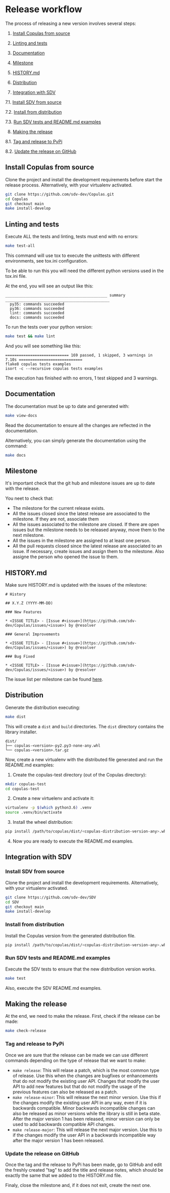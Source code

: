 # Release workflow

The process of releasing a new version involves several steps:

1. [Install Copulas from source](#install-copulas-from-source)

2. [Linting and tests](#linting-and-tests)

3. [Documentation](#documentation)

4. [Milestone](#milestone)

5. [HISTORY.md](#history.md)

6. [Distribution](#distribution)

7. [Integration with SDV](#integration-with-sdv)

7.1. [Install SDV from source](#install-sdv-from-source)

7.2. [Install from distribution](#install-from-distribution)

7.3. [Run SDV tests and README.md examples](#run-sdv-tests-and-readme.md-examples)

8. [Making the release](#making-the-release)

8.1. [Tag and release to PyPi](#tag-and-release-to-pypi)

8.2. [Update the release on GitHub](#update-the-release-on-github)


## Install Copulas from source

Clone the project and install the development requirements before start the release process. Alternatively, with your virtualenv activated.

```bash
git clone https://github.com/sdv-dev/Copulas.git
cd Copulas
git checkout main
make install-develop
```

## Linting and tests

Execute ALL the tests and linting, tests must end with no errors:

```bash
make test-all
```

This command will use tox to execute the unittests with different environments, see tox.ini configuration.

To be able to run this you will need the different python versions used in the tox.ini file.

At the end, you will see an output like this:

```
_____________________________________________ summary ______________________________________________
  py35: commands succeeded
  py36: commands succeeded
  lint: commands succeeded
  docs: commands succeeded
```

To run the tests over your python version:

```bash
make test && make lint
```

And you will see something like this:

```
============================ 169 passed, 1 skipped, 3 warnings in 7.10s ============================
flake8 copulas tests examples
isort -c --recursive copulas tests examples
```

The execution has finished with no errors, 1 test skipped and 3 warnings.
		
## Documentation

The documentation must be up to date and generated with:

```bash
make view-docs
```

Read the documentation to ensure all the changes are reflected in the documentation.

Alternatively, you can simply generate the documentation using the command:

```bash
make docs
```

## Milestone

It's important check that the git hub and milestone issues are up to date with the release.

You neet to check that:

- The milestone for the current release exists.
- All the issues closed since the latest release are associated to the milestone. If they are not, associate them
- All the issues associated to the milestone are closed. If there are open issues but the milestone needs to
  be released anyway, move them to the next milestone.
- All the issues in the milestone are assigned to at least one person.
- All the pull requests closed since the latest release are associated to an issue. If necessary, create issues
  and assign them to the milestone. Also assigne the person who opened the issue to them.

## HISTORY.md

Make sure HISTORY.md is updated with the issues of the milestone:

```
# History
	
## X.Y.Z (YYYY-MM-DD)
	
### New Features
	
* <ISSUE TITLE> - [Issue #<issue>](https://github.com/sdv-dev/Copulas/issues/<issue>) by @resolver
	
### General Improvements
	
* <ISSUE TITLE> - [Issue #<issue>](https://github.com/sdv-dev/Copulas/issues/<issue>) by @resolver
	
### Bug Fixed
	
* <ISSUE TITLE> - [Issue #<issue>](https://github.com/sdv-dev/Copulas/issues/<issue>) by @resolver
```

The issue list per milestone can be found [here][milestones].

[milestones]: https://github.com/sdv-dev/Copulas/milestones

## Distribution

Generate the distribution executing:

```bash
make dist
```

This will create a `dist` and `build` directories. The `dist` directory contains the library installer.

```
dist/
├── copulas-<version>-py2.py3-none-any.whl
└── copulas-<version>.tar.gz
```

Now, create a new virtualenv with the distributed file generated and run the README.md examples:

1. Create the copulas-test directory (out of the Copulas directory):

```bash
mkdir copulas-test
cd copulas-test
```

2. Create a new virtuelenv and activate it:

```bash
virtualenv -p $(which python3.6) .venv
source .venv/bin/activate
```

3. Install the wheel distribution:

```bash
pip install /path/to/copulas/dist/<copulas-distribution-version-any>.whl
```

4. Now you are ready to execute the README.md examples.

## Integration with SDV

### Install SDV from source

Clone the project and install the development requirements. Alternatively, with your virtualenv activated.

```bash
git clone https://github.com/sdv-dev/SDV
cd SDV
git checkout main
make install-develop
```

### Install from distribution

Install the Copulas version from the generated distribution file.

```bash
pip install /path/to/copulas/dist/<copulas-distribution-version-any>.whl
```

### Run SDV tests and README.md examples

Execute the SDV tests to ensure that the new distribution version works.

```bash
make test
```

Also, execute the SDV README.md examples.

## Making the release

At the end, we need to make the release. First, check if the release can be made:

```bash
make check-release
```

### Tag and release to PyPi

Once we are sure that the release can be made we can use different commands depending on
the type of release that we want to make:

* `make release`: This will relase a patch, which is the most common type of release. Use this
  when the changes are bugfixes or enhancements that do not modify the existing user API. Changes
  that modify the user API to add new features but that do not modify the usage of the previous
  features can also be released as a patch.
* `make release-minor`: This will release the next minor version. Use this if the changes modify
  the existing user API in any way, even if it is backwards compatible. Minor backwards incompatible
  changes can also be released as minor versions while the library is still in beta state.
  After the major version 1 has been released, minor version can only be used to add backwards
  compatible API changes.
* `make release-major`: This will release the next major version. Use this to if the changes modify
  the user API in a backwards incompatible way after the major version 1 has been released.


### Update the release on GitHub

Once the tag and the release to PyPi has been made, go to GitHub and edit the freshly created "tag" to
add the title and release notes, which should be exactly the same that we added to the HISTORY.md file.

Finaly, close the milestone and, if it does not exit, create the next one.
